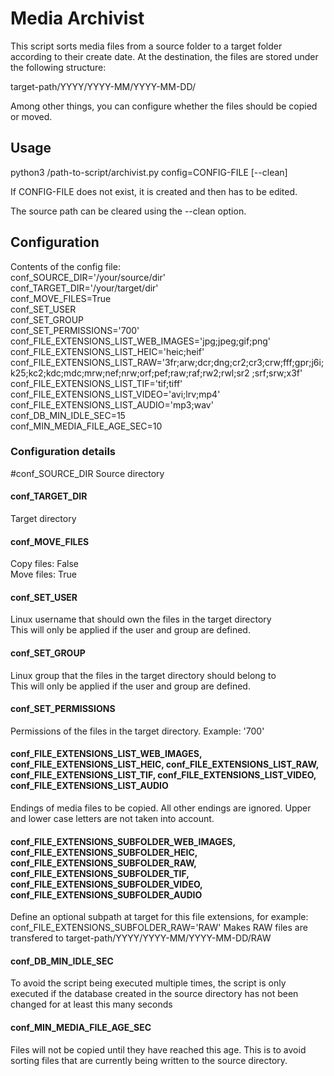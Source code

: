 # Media Archivist

This script sorts media files from a source folder to a target folder according to their create date. At the destination, the files are stored under the following structure:

target-path/YYYY/YYYY-MM/YYYY-MM-DD/

Among other things, you can configure whether the files should be copied or moved.

## Usage
python3 /path-to-script/archivist.py config=CONFIG-FILE [--clean]

If CONFIG-FILE does not exist, it is created and then has to be edited.

The source path can be cleared using the --clean option.

## Configuration
Contents of the config file:\
conf_SOURCE_DIR='/your/source/dir'\
conf_TARGET_DIR='/your/target/dir'\
conf_MOVE_FILES=True\
conf_SET_USER\
conf_SET_GROUP\
conf_SET_PERMISSIONS='700'\
conf_FILE_EXTENSIONS_LIST_WEB_IMAGES='jpg;jpeg;gif;png'\
conf_FILE_EXTENSIONS_LIST_HEIC='heic;heif'\
conf_FILE_EXTENSIONS_LIST_RAW='3fr;arw;dcr;dng;cr2;cr3;crw;fff;gpr;j6i;k25;kc2;kdc;mdc;mrw;nef;nrw;orf;pef;raw;raf;rw2;rwl;sr2 ;srf;srw;x3f'\
conf_FILE_EXTENSIONS_LIST_TIF='tif;tiff'\
conf_FILE_EXTENSIONS_LIST_VIDEO='avi;lrv;mp4'\
conf_FILE_EXTENSIONS_LIST_AUDIO='mp3;wav'\
conf_DB_MIN_IDLE_SEC=15\
conf_MIN_MEDIA_FILE_AGE_SEC=10

### Configuration details
#conf_SOURCE_DIR
Source directory

#### conf_TARGET_DIR
Target directory

#### conf_MOVE_FILES
Copy files: False\
Move files: True

#### conf_SET_USER
Linux username that should own the files in the target directory\
This will only be applied if the user and group are defined.

#### conf_SET_GROUP
Linux group that the files in the target directory should belong to\
This will only be applied if the user and group are defined.

#### conf_SET_PERMISSIONS
Permissions of the files in the target directory. Example: '700'

#### conf_FILE_EXTENSIONS_LIST_WEB_IMAGES, conf_FILE_EXTENSIONS_LIST_HEIC, conf_FILE_EXTENSIONS_LIST_RAW, conf_FILE_EXTENSIONS_LIST_TIF, conf_FILE_EXTENSIONS_LIST_VIDEO, conf_FILE_EXTENSIONS_LIST_AUDIO
Endings of media files to be copied. All other endings are ignored. Upper and lower case letters are not taken into account.

#### conf_FILE_EXTENSIONS_SUBFOLDER_WEB_IMAGES, conf_FILE_EXTENSIONS_SUBFOLDER_HEIC, conf_FILE_EXTENSIONS_SUBFOLDER_RAW, conf_FILE_EXTENSIONS_SUBFOLDER_TIF, conf_FILE_EXTENSIONS_SUBFOLDER_VIDEO, conf_FILE_EXTENSIONS_SUBFOLDER_AUDIO
Define an optional subpath at target for this file extensions, for example:
conf_FILE_EXTENSIONS_SUBFOLDER_RAW='RAW'
Makes RAW files are transfered to
target-path/YYYY/YYYY-MM/YYYY-MM-DD/RAW

#### conf_DB_MIN_IDLE_SEC
To avoid the script being executed multiple times, the script is only executed if the database created in the source directory has not been changed for at least this many seconds

#### conf_MIN_MEDIA_FILE_AGE_SEC
Files will not be copied until they have reached this age. This is to avoid sorting files that are currently being written to the source directory.

